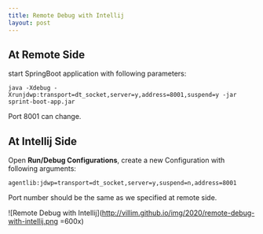 ```yaml
---
title: Remote Debug with Intellij
layout: post
---
```


## At Remote Side

start SpringBoot application with following parameters:

```
java -Xdebug -Xrunjdwp:transport=dt_socket,server=y,address=8001,suspend=y -jar sprint-boot-app.jar
```

Port 8001 can change.


## At Intellij Side

Open **Run/Debug Configurations**, create a new Configuration with following arguments:

```
agentlib:jdwp=transport=dt_socket,server=y,suspend=n,address=8001
```
Port number should be the same as we specified at remote side.

![Remote Debug with Intellij](http://villim.github.io/img/2020/remote-debug-with-intellij.png =600x)



